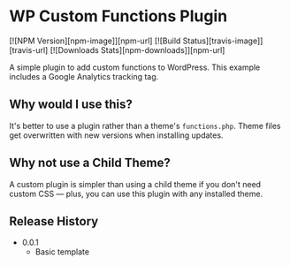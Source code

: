 # WP Custom Functions Plugin

[![NPM Version][npm-image]][npm-url]
[![Build Status][travis-image]][travis-url]
[![Downloads Stats][npm-downloads]][npm-url]

A simple plugin to add custom functions to WordPress. This example includes a Google Analytics tracking tag.

## Why would I use this?

It's better to use a plugin rather than a theme's `functions.php`. Theme files get overwritten with new versions when installing updates.

## Why not use a Child Theme?

A custom plugin is simpler than using a child theme if you don't need custom CSS — plus, you can use this plugin with any installed theme.

## Release History

* 0.0.1
    * Basic template
